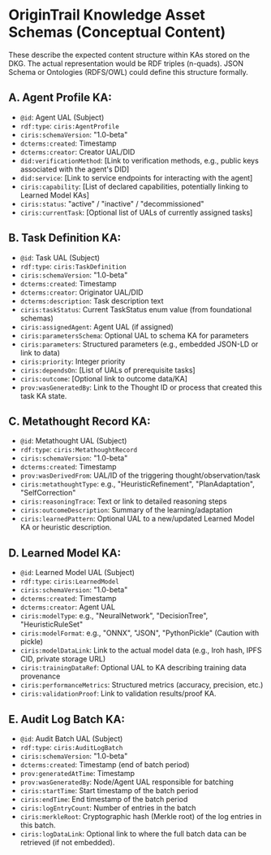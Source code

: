# OriginTrail Knowledge Asset Schemas (Conceptual Content)

These describe the expected content structure within KAs stored on the DKG. The actual representation would be RDF triples (n-quads). JSON Schema or Ontologies (RDFS/OWL) could define this structure formally.

## A. Agent Profile KA:

-   `@id`: Agent UAL (Subject)
-   `rdf:type`: `ciris:AgentProfile`
-   `ciris:schemaVersion`: "1.0-beta"
-   `dcterms:created`: Timestamp
-   `dcterms:creator`: Creator UAL/DID
-   `did:verificationMethod`: \[Link to verification methods, e.g., public keys associated with the agent's DID]
-   `did:service`: \[Link to service endpoints for interacting with the agent]
-   `ciris:capability`: \[List of declared capabilities, potentially linking to Learned Model KAs]
-   `ciris:status`: "active" / "inactive" / "decommissioned"
-   `ciris:currentTask`: \[Optional list of UALs of currently assigned tasks]

## B. Task Definition KA:

-   `@id`: Task UAL (Subject)
-   `rdf:type`: `ciris:TaskDefinition`
-   `ciris:schemaVersion`: "1.0-beta"
-   `dcterms:created`: Timestamp
-   `dcterms:creator`: Originator UAL/DID
-   `dcterms:description`: Task description text
-   `ciris:taskStatus`: Current TaskStatus enum value (from foundational schemas)
-   `ciris:assignedAgent`: Agent UAL (if assigned)
-   `ciris:parametersSchema`: Optional UAL to schema KA for parameters
-   `ciris:parameters`: Structured parameters (e.g., embedded JSON-LD or link to data)
-   `ciris:priority`: Integer priority
-   `ciris:dependsOn`: \[List of UALs of prerequisite tasks]
-   `ciris:outcome`: \[Optional link to outcome data/KA]
-   `prov:wasGeneratedBy`: Link to the Thought ID or process that created this task KA state.

## C. Metathought Record KA:

-   `@id`: Metathought UAL (Subject)
-   `rdf:type`: `ciris:MetathoughtRecord`
-   `ciris:schemaVersion`: "1.0-beta"
-   `dcterms:created`: Timestamp
-   `prov:wasDerivedFrom`: UAL/ID of the triggering thought/observation/task
-   `ciris:metathoughtType`: e.g., "HeuristicRefinement", "PlanAdaptation", "SelfCorrection"
-   `ciris:reasoningTrace`: Text or link to detailed reasoning steps
-   `ciris:outcomeDescription`: Summary of the learning/adaptation
-   `ciris:learnedPattern`: Optional UAL to a new/updated Learned Model KA or heuristic description.

## D. Learned Model KA:

-   `@id`: Learned Model UAL (Subject)
-   `rdf:type`: `ciris:LearnedModel`
-   `ciris:schemaVersion`: "1.0-beta"
-   `dcterms:created`: Timestamp
-   `dcterms:creator`: Agent UAL
-   `ciris:modelType`: e.g., "NeuralNetwork", "DecisionTree", "HeuristicRuleSet"
-   `ciris:modelFormat`: e.g., "ONNX", "JSON", "PythonPickle" (Caution with pickle)
-   `ciris:modelDataLink`: Link to the actual model data (e.g., Iroh hash, IPFS CID, private storage URL)
-   `ciris:trainingDataRef`: Optional UAL to KA describing training data provenance
-   `ciris:performanceMetrics`: Structured metrics (accuracy, precision, etc.)
-   `ciris:validationProof`: Link to validation results/proof KA.

## E. Audit Log Batch KA:

-   `@id`: Audit Batch UAL (Subject)
-   `rdf:type`: `ciris:AuditLogBatch`
-   `ciris:schemaVersion`: "1.0-beta"
-   `dcterms:created`: Timestamp (end of batch period)
-   `prov:generatedAtTime`: Timestamp
-   `prov:wasGeneratedBy`: Node/Agent UAL responsible for batching
-   `ciris:startTime`: Start timestamp of the batch period
-   `ciris:endTime`: End timestamp of the batch period
-   `ciris:logEntryCount`: Number of entries in the batch
-   `ciris:merkleRoot`: Cryptographic hash (Merkle root) of the log entries in this batch.
-   `ciris:logDataLink`: Optional link to where the full batch data can be retrieved (if not embedded).
